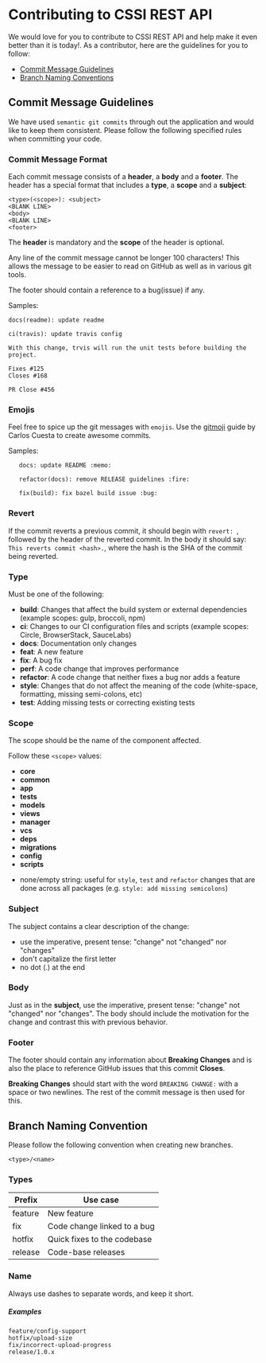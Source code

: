 # Contributing to CSSI REST API

We would love for you to contribute to CSSI REST API and help make
it even better than it is today!. As a contributor, here are the
guidelines for you to follow:

 - [Commit Message Guidelines](#commit)
 - [Branch Naming Conventions](#branch-naming)

## <a name="commit"></a> Commit Message Guidelines

We have used `semantic git commits` through out the application and would like to keep them consistent. Please follow the following specified rules when committing your code.

### Commit Message Format
Each commit message consists of a **header**, a **body** and a **footer**.  The header has a special
format that includes a **type**, a **scope** and a **subject**:

```
<type>(<scope>): <subject>
<BLANK LINE>
<body>
<BLANK LINE>
<footer>
```

The **header** is mandatory and the **scope** of the header is optional.

Any line of the commit message cannot be longer 100 characters! This allows the message to be easier
to read on GitHub as well as in various git tools.

The footer should contain a reference to a bug(issue) if any.

Samples:

```
docs(readme): update readme
```
```
ci(travis): update travis config

With this change, trvis will run the unit tests before building the project.

Fixes #125
Closes #168

PR Close #456
```
### Emojis

Feel free to spice up the git messages with `emojis`. Use the [gitmoji](https://gitmoji.carloscuesta.me/) guide by Carlos Cuesta to create awesome commits.

Samples:

```
   docs: update README :memo:

   refactor(docs): remove RELEASE guidelines :fire:

   fix(build): fix bazel build issue :bug:
```
   
### Revert
If the commit reverts a previous commit, it should begin with `revert: `, followed by the header of the reverted commit. In the body it should say: `This reverts commit <hash>.`, where the hash is the SHA of the commit being reverted.

### Type
Must be one of the following:

- **build**: Changes that affect the build system or external dependencies (example scopes: gulp, broccoli, npm)
- **ci**: Changes to our CI configuration files and scripts (example scopes: Circle, BrowserStack, SauceLabs)
- **docs**: Documentation only changes
- **feat**: A new feature
- **fix**: A bug fix
- **perf**: A code change that improves performance
- **refactor**: A code change that neither fixes a bug nor adds a feature
- **style**: Changes that do not affect the meaning of the code (white-space, formatting, missing semi-colons, etc)
- **test**: Adding missing tests or correcting existing tests

### Scope
The scope should be the name of the component affected.

Follow these `<scope>` values:
  - **core**
  - **common**
  - **app**
  - **tests**
  - **models**
  - **views**
  - **manager**
  - **vcs**
  - **deps**
  - **migrations**
  - **config**
  - **scripts**

* none/empty string: useful for `style`, `test` and `refactor` changes that are done across all packages (e.g. `style: add missing semicolons`)

### Subject
The subject contains a clear description of the change:

* use the imperative, present tense: "change" not "changed" nor "changes"
* don't capitalize the first letter
* no dot (.) at the end

### Body
Just as in the **subject**, use the imperative, present tense: "change" not "changed" nor "changes".
The body should include the motivation for the change and contrast this with previous behavior.

### Footer
The footer should contain any information about **Breaking Changes** and is also the place to
reference GitHub issues that this commit **Closes**.

**Breaking Changes** should start with the word `BREAKING CHANGE:` with a space or two newlines. The rest of the commit message is then used for this.

## <a name="branch-naming"></a> Branch Naming Convention

Please follow the following convention when creating new branches.

```
<type>/<name>
```

### Types

<table>
  <thead>
    <tr>
      <th>Prefix</th>
      <th>Use case</th>
    </tr>
  </thead>
  <tbody>
    <tr>
      <td>feature</td>
      <td>New feature</td>
    </tr>
    <tr>
      <td>fix</td>
      <td>Code change linked to a bug</td>
    </tr>
    <tr>
      <td>hotfix</td>
      <td>Quick fixes to the codebase</td>
    </tr>
    <tr>
      <td>release</td>
      <td>Code-base releases</td>
    </tr>
  </tbody>
</table>

### Name
Always use dashes to separate words, and keep it short.

##### Examples
```
feature/config-support
hotfix/upload-size
fix/incorrect-upload-progress
release/1.0.x
```
